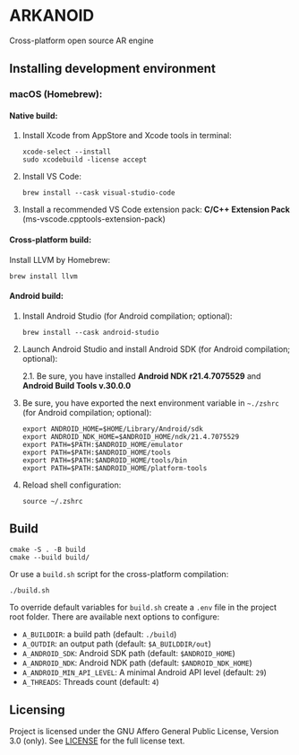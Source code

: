 # ARKANOID

Cross-platform open source AR engine


## Installing development environment

### macOS (Homebrew):

#### Native build:

1. Install Xcode from AppStore and Xcode tools in terminal:

   ```
   xcode-select --install
   sudo xcodebuild -license accept
   ```
2. Install VS Code:
   ```
   brew install --cask visual-studio-code
   ```
3. Install a recommended VS Code extension pack: **C/C++ Extension Pack** (ms-vscode.cpptools-extension-pack)

#### Cross-platform build:

Install LLVM by Homebrew:

```
brew install llvm
```

#### Android build:

1. Install Android Studio (for Android compilation; optional):
	```
	brew install --cask android-studio
	```

2. Launch Android Studio and install Android SDK (for Android compilation; optional):
	
	2.1. Be sure, you have installed **Android NDK r21.4.7075529** and **Android Build Tools v.30.0.0**

3. Be sure, you have exported the next environment variable in `~./zshrc` (for Android compilation; optional):
	```
	export ANDROID_HOME=$HOME/Library/Android/sdk
	export ANDROID_NDK_HOME=$ANDROID_HOME/ndk/21.4.7075529
	export PATH=$PATH:$ANDROID_HOME/emulator
	export PATH=$PATH:$ANDROID_HOME/tools
	export PATH=$PATH:$ANDROID_HOME/tools/bin
	export PATH=$PATH:$ANDROID_HOME/platform-tools
	```
4. Reload shell configuration:
	```
	source ~/.zshrc
	```


## Build

```
cmake -S . -B build
cmake --build build/
```

Or use a `build.sh` script for the cross-platform compilation:

```
./build.sh
```

To override default variables for `build.sh` create a `.env` file in the project root folder. There are available next options to configure:

- `A_BUILDDIR`: a build path (default: `./build`)
- `A_OUTDIR`: an output path (default: `$A_BUILDDIR/out`)
- `A_ANDROID_SDK`: Android SDK path (default: `$ANDROID_HOME`)
- `A_ANDROID_NDK`: Android NDK path (default: `$ANDROID_NDK_HOME`)
- `A_ANDROID_MIN_API_LEVEL`: A minimal Android API level (default: `29`)
- `A_THREADS`: Threads count (default: `4`)


## Licensing
Project is licensed under the GNU Affero General Public License, Version 3.0 (only). See [LICENSE](LICENSE.txt) for the full license text.

